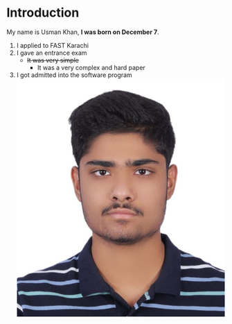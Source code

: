 # Introduction
My name is Usman Khan, **I was born on December 7**.

1. I applied to FAST Karachi
2. I gave an entrance exam
     + ~~It was very simple~~
       - It was a very complex and hard paper 
3. I got admitted into the software program \
![Usman photo new](Usman'sPhoto_Resized.jpg)
